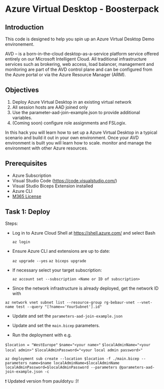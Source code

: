 # Azure Virtual Desktop - Boosterpack

## Introduction

This code is designed to help you spin up an Azure Virtual Desktop Demo environement.

AVD – is a born-in-the-cloud desktop-as-a-service platform service offered entirely on our Microsoft Intelligent Cloud. 
All traditional infrastructure services such as brokering, web access, load balancer, management and monitoring are part of the AVD control plane and can be configured from the Azure portal or via the Azure Resource Manager (ARM).

## Objectives

1. Deploy Azure Virtual Desktop in an existing virtual network
2. All session hosts are AAD joined only
3. Use the parameter-aad-join-example.json to provide additional variables.
4. (Coming soon) configure role assignments and FSLogix. 

In this hack you will learn how to set up a Azure Virtual Desktop in a typical scenario and build it out in your own environment. Once your AVD environment is built you will learn how to scale. monitor and manage the environment with other Azure resources. 

## Prerequisites

- Azure Subscription
- Visual Studio Code (https://code.visualstudio.com/)
- Visual Studio Biceps Extension installed
- Azure CLI 
- [M365 License](https://docs.microsoft.com/en-us/azure/virtual-desktop/overview#requirements)

## Task 1: Deploy
Steps:
- Log in to Azure Cloud Shell at https://shell.azure.com/ and select Bash

  `az login`

- Ensure Azure CLI and extensions are up to date:

  `az upgrade --yes`
  `az biceps upgrade `
  
- If necessary select your target subscription:
  
  `az account set --subscription <Name or ID of subscription>`

- Since the network infrastructure is already deployed, get the network ID with 

`az network vnet subnet list --resource-group rg-bebaur-vnet --vnet-name test --query "[?name=='YourSubnet'].id"`

- Update and set the `parameters-aad-join-example.json`
- Update and set the `main.bicep` parameters.

- Run the deployment with e.g. 

`$location = "WestEurope"`
`$name="<your name>"`
`$localAdminName="<your local admin>"`
`$localAdminPassword="<your local admin password>"`

`az deployment sub create --location $location -f ./main.bicep --parameters name=$name localAdminName=$localAdminName localAdminPassword=$localAdminPassword --parameters @parameters-aad-join-example.json -c`

:exclamation: Updated version from pauldotyu :)!
